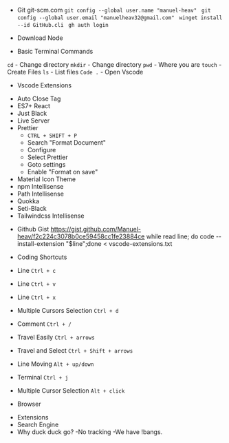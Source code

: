 - Git
  git-scm.com
  `git config --global user.name "manuel-heav"`
  ` git config --global user.email "manuelheav32@gmail.com"`
  ` winget install --id GitHub.cli`
  ` gh auth login`

- Download Node
- Basic Terminal Commands

`cd` - Change directory
`mkdir` - Change directory
`pwd` - Where you are
`touch` - Create Files
`ls` - List files
`Code .` - Open Vscode

- Vscode Extensions

* Auto Close Tag
* ES7+ React
* Just Black
* Live Server
* Prettier
  - `CTRL + SHIFT + P`
  - Search "Format Document"
  - Configure
  - Select Prettier
  - Goto settings
  - Enable "Format on save"
* Material Icon Theme
* npm Intellisense
* Path Intellisense
* Quokka
* Seti-Black
* Tailwindcss Intellisense

- Github Gist
  https://gist.github.com/Manuel-heav/f2c224c3078b0ce59458cc1fe23884ce
  while read line; do code --install-extension "$line";done < vscode-extensions.txt

- Coding Shortcuts

- Line `Ctrl + c`
- Line `Ctrl + v`
- Line `Ctrl + x`
- Multiple Cursors Selection `Ctrl + d`
- Comment `Ctrl + /`
- Travel Easily `Ctrl + arrows`
- Travel and Select `Ctrl + Shift + arrows`
- Line Moving `Alt + up/down`
- Terminal `Ctrl + j`
- Multiple Cursor Selection `Alt + click`

* Browser

- Extensions
- Search Engine
- Why duck duck go?
  -No tracking
  -We have !bangs.
